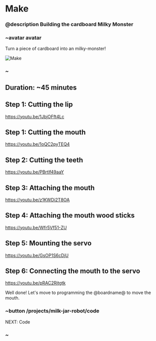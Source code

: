 # Make
### @description Building the cardboard Milky Monster

### ~avatar avatar

Turn a piece of cardboard into an milky-monster!

![Make](/static/mb/projects/milk-jar-robot/make.jpg)

### ~

## Duration: ~45 minutes


## Step 1: Cutting the lip

https://youtu.be/1JbjOFft4Lc

## Step 1: Cutting the mouth

https://youtu.be/1oQC2pyTEQ4

## Step 2: Cutting the teeth

https://youtu.be/PBrtlf49aaY

## Step 3: Attaching the mouth

https://youtu.be/z1KWDi2T8OA

## Step 4: Attaching the mouth wood sticks

https://youtu.be/Wfr5Vf51-ZU

## Step 5: Mounting the servo

https://youtu.be/GsOP1S6cDjU

## Step 6: Connecting the mouth to the servo

https://youtu.be/pRAC2Ritgtk


Well done! Let's move to programming the @boardname@ to move the mouth.

### ~button /projects/milk-jar-robot/code
NEXT: Code
### ~